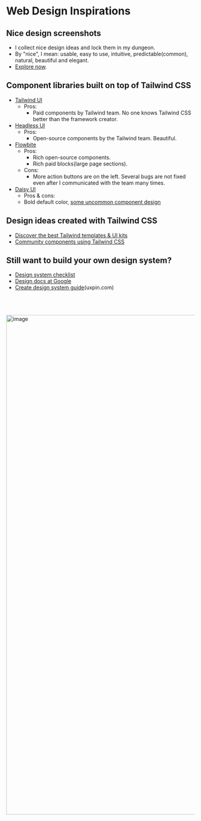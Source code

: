 # Web Design Inspirations

## Nice design screenshots

- I collect nice design ideas and lock them in my dungeon.
- By "nice", I mean: usable, easy to use, intuitive, predictable(common), natural, beautiful and elegant.
- [Explore now](https://github.com/shrekuu/web-design-inspiration/issues).

## Component libraries built on top of Tailwind CSS

- [Tailwind UI](https://tailwindui.com/components/preview)
  - Pros:
    - Paid components by Tailwind team. No one knows Tailwind CSS better than the framework creator.
- [Headless UI](https://headlessui.com/react/menu)
  - Pros:
    - Open-source components by the Tailwind team. Beautiful.
- [Flowbite](https://flowbite.com/#components)
  - Pros:
    - Rich open-source components.
    - Rich paid blocks(large page sections).
  - Cons:
    - More action buttons are on the left. Several bugs are not fixed even after I communicated with the team many times.
- [Daisy UI](https://daisyui.com/)
  - Pros & cons:
  - Bold default color, [some uncommon component design](https://daisyui.com/components/tab/?lang=en)

## Design ideas created with Tailwind CSS

- [Discover the best Tailwind templates & UI kits](https://www.tailwindawesome.com)
- [Community components using Tailwind CSS](https://tailwindcomponents.com/)

## Still want to build your own design system?

- [Design system checklist](https://www.designsystemchecklist.com/)
- [Design docs at Google](https://www.industrialempathy.com/posts/design-docs-at-google/)
- [Create design system guide](https://www.uxpin.com/create-design-system-guide/)(uxpin.com)


<br/>
<br/>
<br/>

<img width="1333" alt="image" src="https://user-images.githubusercontent.com/3136026/208117415-b380f10b-6315-4c74-948b-f86f5302d274.png">
